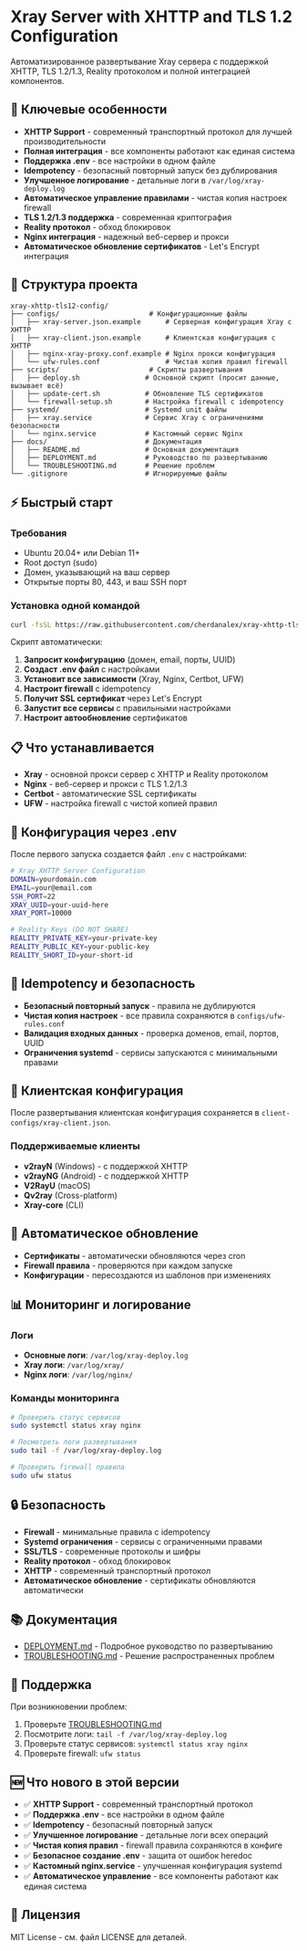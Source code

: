 # Xray Server with XHTTP and TLS 1.2 Configuration

Автоматизированное развертывание Xray сервера с поддержкой XHTTP, TLS 1.2/1.3, Reality протоколом и полной интеграцией компонентов.

## 🚀 Ключевые особенности

- **XHTTP Support** - современный транспортный протокол для лучшей производительности
- **Полная интеграция** - все компоненты работают как единая система
- **Поддержка .env** - все настройки в одном файле
- **Idempotency** - безопасный повторный запуск без дублирования
- **Улучшенное логирование** - детальные логи в `/var/log/xray-deploy.log`
- **Автоматическое управление правилами** - чистая копия настроек firewall
- **TLS 1.2/1.3 поддержка** - современная криптография
- **Reality протокол** - обход блокировок
- **Nginx интеграция** - надежный веб-сервер и прокси
- **Автоматическое обновление сертификатов** - Let's Encrypt интеграция

## 📁 Структура проекта

```
xray-xhttp-tls12-config/
├── configs/                      # Конфигурационные файлы
│   ├── xray-server.json.example      # Серверная конфигурация Xray с XHTTP
│   ├── xray-client.json.example      # Клиентская конфигурация с XHTTP
│   ├── nginx-xray-proxy.conf.example # Nginx прокси конфигурация
│   └── ufw-rules.conf                # Чистая копия правил firewall
├── scripts/                      # Скрипты развертывания
│   ├── deploy.sh                # Основной скрипт (просит данные, вызывает всё)
│   ├── update-cert.sh           # Обновление TLS сертификатов
│   └── firewall-setup.sh        # Настройка firewall с idempotency
├── systemd/                     # Systemd unit файлы
│   ├── xray.service             # Сервис Xray с ограничениями безопасности
│   └── nginx.service            # Кастомный сервис Nginx
├── docs/                        # Документация
│   ├── README.md                # Основная документация
│   ├── DEPLOYMENT.md            # Руководство по развертыванию
│   └── TROUBLESHOOTING.md       # Решение проблем
└── .gitignore                   # Игнорируемые файлы
```

## ⚡ Быстрый старт

### Требования

- Ubuntu 20.04+ или Debian 11+
- Root доступ (sudo)
- Домен, указывающий на ваш сервер
- Открытые порты 80, 443, и ваш SSH порт

### Установка одной командой

```bash
curl -fsSL https://raw.githubusercontent.com/cherdanalex/xray-xhttp-tls12-config/main/install-direct.sh -o /tmp/install.sh && sudo bash /tmp/install.sh
```

Скрипт автоматически:
1. **Запросит конфигурацию** (домен, email, порты, UUID)
2. **Создаст .env файл** с настройками
3. **Установит все зависимости** (Xray, Nginx, Certbot, UFW)
4. **Настроит firewall** с idempotency
5. **Получит SSL сертификат** через Let's Encrypt
6. **Запустит все сервисы** с правильными настройками
7. **Настроит автообновление** сертификатов

## 📋 Что устанавливается

- **Xray** - основной прокси сервер с XHTTP и Reality протоколом
- **Nginx** - веб-сервер и прокси с TLS 1.2/1.3
- **Certbot** - автоматические SSL сертификаты
- **UFW** - настройка firewall с чистой копией правил

## 🔧 Конфигурация через .env

После первого запуска создается файл `.env` с настройками:

```bash
# Xray XHTTP Server Configuration
DOMAIN=yourdomain.com
EMAIL=your@email.com
SSH_PORT=22
XRAY_UUID=your-uuid-here
XRAY_PORT=10000

# Reality Keys (DO NOT SHARE)
REALITY_PRIVATE_KEY=your-private-key
REALITY_PUBLIC_KEY=your-public-key
REALITY_SHORT_ID=your-short-id
```

## 🔄 Idempotency и безопасность

- **Безопасный повторный запуск** - правила не дублируются
- **Чистая копия настроек** - все правила сохраняются в `configs/ufw-rules.conf`
- **Валидация входных данных** - проверка доменов, email, портов, UUID
- **Ограничения systemd** - сервисы запускаются с минимальными правами

## 📱 Клиентская конфигурация

После развертывания клиентская конфигурация сохраняется в `client-configs/xray-client.json`.

### Поддерживаемые клиенты

- **v2rayN** (Windows) - с поддержкой XHTTP
- **v2rayNG** (Android) - с поддержкой XHTTP
- **V2RayU** (macOS)
- **Qv2ray** (Cross-platform)
- **Xray-core** (CLI)

## 🔄 Автоматическое обновление

- **Сертификаты** - автоматически обновляются через cron
- **Firewall правила** - проверяются при каждом запуске
- **Конфигурации** - пересоздаются из шаблонов при изменениях

## 📊 Мониторинг и логирование

### Логи

- **Основные логи**: `/var/log/xray-deploy.log`
- **Xray логи**: `/var/log/xray/`
- **Nginx логи**: `/var/log/nginx/`

### Команды мониторинга

```bash
# Проверить статус сервисов
sudo systemctl status xray nginx

# Посмотреть логи развертывания
sudo tail -f /var/log/xray-deploy.log

# Проверить firewall правила
sudo ufw status
```

## 🔒 Безопасность

- **Firewall** - минимальные правила с idempotency
- **Systemd ограничения** - сервисы с ограниченными правами
- **SSL/TLS** - современные протоколы и шифры
- **Reality протокол** - обход блокировок
- **XHTTP** - современный транспортный протокол
- **Автоматическое обновление** - сертификаты обновляются автоматически

## 📚 Документация

- [DEPLOYMENT.md](DEPLOYMENT.md) - Подробное руководство по развертыванию
- [TROUBLESHOOTING.md](TROUBLESHOOTING.md) - Решение распространенных проблем

## 🤝 Поддержка

При возникновении проблем:

1. Проверьте [TROUBLESHOOTING.md](TROUBLESHOOTING.md)
2. Посмотрите логи: `tail -f /var/log/xray-deploy.log`
3. Проверьте статус сервисов: `systemctl status xray nginx`
4. Проверьте firewall: `ufw status`

## 🆕 Что нового в этой версии

- ✅ **XHTTP Support** - современный транспортный протокол
- ✅ **Поддержка .env** - все настройки в одном файле
- ✅ **Idempotency** - безопасный повторный запуск
- ✅ **Улучшенное логирование** - детальные логи всех операций
- ✅ **Чистая копия правил** - firewall правила сохраняются в конфиге
- ✅ **Безопасное создание .env** - защита от ошибок heredoc
- ✅ **Кастомный nginx.service** - улучшенная конфигурация systemd
- ✅ **Автоматическое управление** - все компоненты работают как единая система

## 📄 Лицензия

MIT License - см. файл LICENSE для деталей.
